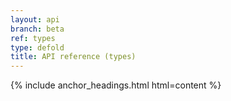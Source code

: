 ```yaml
---
layout: api
branch: beta
ref: types
type: defold
title: API reference (types)
---
```

{% include anchor_headings.html html=content %}